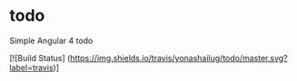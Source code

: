 # todo
Simple Angular 4 todo

[![Build Status]
    (https://img.shields.io/travis/yonashailug/todo/master.svg?label=travis)]
